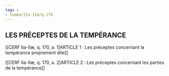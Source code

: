 ```yaml
---
tags : 
- Summa/IIa-IIæ/q.170
---
```


## LES PRÉCEPTES DE LA TEMPÉRANCE

[[CERF IIa-IIæ, q. 170, a. 1|ARTICLE 1 : Les préceptes concernant la tempérance proprement dite]]

[[CERF IIa-IIæ, q. 170, a. 2|ARTICLE 2 : Les préceptes concernant les parties de la tempérance]]


